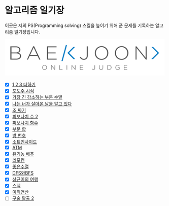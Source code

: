 # 알고리즘 일기장

이곳은 저의 PS(Programming solving) 스킬을 높이기 위해 푼 문제를 기록하는 알고리즘 일기장입니다.

![boj](./images/boj.png)

- [x] [1,2,3 더하기](https://www.acmicpc.net/problem/9095)
- [x] [포도주 시식](https://www.acmicpc.net/problem/2156)
- [x] [가장 긴 감소하는 부분 수열](https://www.acmicpc.net/problem/11722)
- [x] [나는 너가 살아온 날을 알고 있다](https://www.acmicpc.net/problem/2139)
- [x] [조 짜기](https://www.acmicpc.net/problem/2229)
- [x] [피보나치 수 2](https://www.acmicpc.net/problem/2748)
- [x] [피보나치 함수](https://www.acmicpc.net/problem/1003)
- [x] [부분 합](https://www.acmicpc.net/problem/1806)
- [x] [방 번호](https://www.acmicpc.net/problem/1475)
- [x] [소트인사이드](https://www.acmicpc.net/problem/1427)
- [x] [ATM](https://www.acmicpc.net/problem/11399)
- [x] [유기농 배추](https://www.acmicpc.net/problem/1012)
- [x] [리모컨](https://www.acmicpc.net/problem/1107)
- [x] [좋은수열](https://www.acmicpc.net/problem/2661)
- [x] [DFS와BFS](https://www.acmicpc.net/problem/1260)
- [x] [상근이의 여행](https://www.acmicpc.net/problem/9372)
- [x] [스택](https://www.acmicpc.net/problem/10828)
- [x] [이칙연산](https://www.acmicpc.net/problem/15726)
- [ ] [구술 탈출 2](https://www.acmicpc.net/problem/13460)
